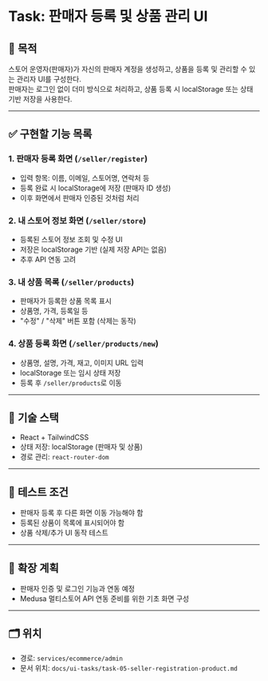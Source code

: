 # Task: 판매자 등록 및 상품 관리 UI

## 🎯 목적
스토어 운영자(판매자)가 자신의 판매자 계정을 생성하고, 상품을 등록 및 관리할 수 있는 관리자 UI를 구성한다.  
판매자는 로그인 없이 더미 방식으로 처리하고, 상품 등록 시 localStorage 또는 상태 기반 저장을 사용한다.

---

## ✅ 구현할 기능 목록

### 1. 판매자 등록 화면 (`/seller/register`)
- 입력 항목: 이름, 이메일, 스토어명, 연락처 등
- 등록 완료 시 localStorage에 저장 (판매자 ID 생성)
- 이후 화면에서 판매자 인증된 것처럼 처리

### 2. 내 스토어 정보 화면 (`/seller/store`)
- 등록된 스토어 정보 조회 및 수정 UI
- 저장은 localStorage 기반 (실제 저장 API는 없음)
- 추후 API 연동 고려

### 3. 내 상품 목록 (`/seller/products`)
- 판매자가 등록한 상품 목록 표시
- 상품명, 가격, 등록일 등
- "수정" / "삭제" 버튼 포함 (삭제는 동작)

### 4. 상품 등록 화면 (`/seller/products/new`)
- 상품명, 설명, 가격, 재고, 이미지 URL 입력
- localStorage 또는 임시 상태 저장
- 등록 후 `/seller/products`로 이동

---

## 🧩 기술 스택
- React + TailwindCSS
- 상태 저장: localStorage (판매자 및 상품)
- 경로 관리: `react-router-dom`

---

## 🧪 테스트 조건
- 판매자 등록 후 다른 화면 이동 가능해야 함
- 등록된 상품이 목록에 표시되어야 함
- 상품 삭제/추가 UI 동작 테스트

---

## 📌 확장 계획
- 판매자 인증 및 로그인 기능과 연동 예정
- Medusa 멀티스토어 API 연동 준비를 위한 기초 화면 구성

---

## 🗂️ 위치
- 경로: `services/ecommerce/admin`
- 문서 위치: `docs/ui-tasks/task-05-seller-registration-product.md`